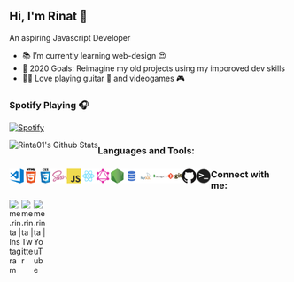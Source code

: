 ## Hi, I'm Rinat 👋
An aspiring Javascript Developer


- 📚  I’m currently learning web-design 😍
- 🥅 2020 Goals: Reimagine my old projects using my imporoved dev skills
- 🕺🏼 Love playing guitar 🎸 and videogames 🎮

### Spotify Playing 🎧
[![Spotify](https://merinta.vercel.app/api/spotify)](https://open.spotify.com/user/314yx4g3pq5uymmcduifw7f6sqdq)

<img align="left" alt="Rinta01's Github Stats" src="https://github-readme-stats-merintai.vercel.app/api?username=Rinta01&show_icons=true&hide_border=true" />

### Languages and Tools:
<div>
<img align="left" alt="Visual Studio Code" width="26px" src="https://raw.githubusercontent.com/github/explore/80688e429a7d4ef2fca1e82350fe8e3517d3494d/topics/visual-studio-code/visual-studio-code.png" />
<img align="left" alt="HTML5" width="26px" src="https://raw.githubusercontent.com/github/explore/80688e429a7d4ef2fca1e82350fe8e3517d3494d/topics/html/html.png" />
<img align="left" alt="CSS3" width="26px" src="https://raw.githubusercontent.com/github/explore/80688e429a7d4ef2fca1e82350fe8e3517d3494d/topics/css/css.png" />
<img align="left" alt="Sass" width="26px" src="https://raw.githubusercontent.com/github/explore/80688e429a7d4ef2fca1e82350fe8e3517d3494d/topics/sass/sass.png" />
<img align="left" alt="JavaScript" width="26px" src="https://raw.githubusercontent.com/github/explore/80688e429a7d4ef2fca1e82350fe8e3517d3494d/topics/javascript/javascript.png" />
<img align="left" alt="React" width="26px" src="https://raw.githubusercontent.com/github/explore/80688e429a7d4ef2fca1e82350fe8e3517d3494d/topics/react/react.png" />
<img align="left" alt="GraphQL" width="26px" src="https://raw.githubusercontent.com/github/explore/80688e429a7d4ef2fca1e82350fe8e3517d3494d/topics/graphql/graphql.png" />
<img align="left" alt="Node.js" width="26px" src="https://raw.githubusercontent.com/github/explore/80688e429a7d4ef2fca1e82350fe8e3517d3494d/topics/nodejs/nodejs.png" />
<img align="left" alt="SQL" width="26px" src="https://raw.githubusercontent.com/github/explore/80688e429a7d4ef2fca1e82350fe8e3517d3494d/topics/sql/sql.png" />
<img align="left" alt="MySQL" width="26px" src="https://raw.githubusercontent.com/github/explore/80688e429a7d4ef2fca1e82350fe8e3517d3494d/topics/mysql/mysql.png" />
<img align="left" alt="MongoDB" width="26px" src="https://raw.githubusercontent.com/github/explore/80688e429a7d4ef2fca1e82350fe8e3517d3494d/topics/mongodb/mongodb.png" />
<img align="left" alt="Git" width="26px" src="https://raw.githubusercontent.com/github/explore/80688e429a7d4ef2fca1e82350fe8e3517d3494d/topics/git/git.png" />
<img align="left" alt="GitHub" width="26px" src="https://raw.githubusercontent.com/github/explore/78df643247d429f6cc873026c0622819ad797942/topics/github/github.png" />
<img align="left" alt="Terminal" width="26px" src="https://raw.githubusercontent.com/github/explore/80688e429a7d4ef2fca1e82350fe8e3517d3494d/topics/terminal/terminal.png" />
<div/>
  
### Connect with me:
[<img align="left" alt="me.rinta | Instagram" width="22px" src="https://cdn.jsdelivr.net/npm/simple-icons@v3/icons/instagram.svg" />][instagram]
[<img align="left" alt="me.rinta | Twitter" width="22px" src="https://cdn.jsdelivr.net/npm/simple-icons@v3/icons/twitter.svg" />][twitter]
[<img align="left" alt="me.rinta | YouTube" width="22px" src="https://cdn.jsdelivr.net/npm/simple-icons@v3/icons/youtube.svg" />][youtube]

[twitter]: https://twitter.com/me_rinta
[youtube]: https://youtube.com/channel/UC8nJtUkSYs9iP0Y3kjUXUQA
[instagram]: https://www.instagram.com/me.rinta
